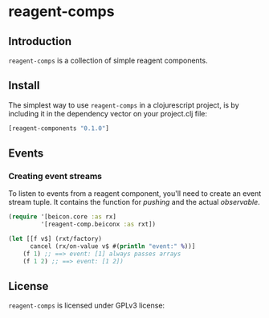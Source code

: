 # reagent-comps

## Introduction
`reagent-comps` is a collection of simple reagent components.

## Install
The simplest way to use `reagent-comps` in a clojurescript project, is by including it in the dependency vector on your project.clj file:

```clojure
[reagent-components "0.1.0"]
```

## Events

### Creating event streams
To listen to events from a reagent component, you'll need to create an event stream tuple. It contains the function for *pushing* and the actual *observable*.

```clojure
(require '[beicon.core :as rx]
         '[reagent-comp.beiconx :as rxt])

(let [[f v$] (rxt/factory)
      cancel (rx/on-value v$ #(println "event:" %))]
    (f 1) ;; ==> event: [1] always passes arrays
    (f 1 2) ;; ==> event: [1 2])
```


## License

`reagent-comps` is licensed under GPLv3 license:

